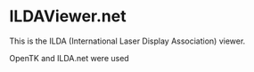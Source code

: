 # ILDAViewer.net

This is the ILDA (International Laser Display Association) viewer.

OpenTK and ILDA.net were used
